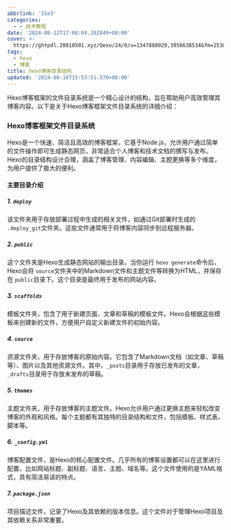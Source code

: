 ```yaml
---
abbrlink: '31e3'
categories:
  - - 技术教程
date: '2024-08-12T17:08:04.202849+08:00'
cover: >-
  https://ghtpdl.20010501.xyz/Qexo/24/8/u=1347888029,3956638534&fm=253&fmt=auto&app=138&f=JPEG_35caba261c8abba22d22e080456ad035.jpeg
tags:
  - hexo
  - 博客
title: hexo博客目录结构
updated: '2024-08-16T15:53:51.570+08:00'
---
```

Hexo博客框架的文件目录系统是一个精心设计的结构，旨在帮助用户高效管理其博客内容。以下是关于Hexo博客框架文件目录系统的详细介绍：

### Hexo博客框架文件目录系统

Hexo是一个快速、简洁且高效的博客框架，它基于Node.js，允许用户通过简单的文件操作即可生成静态网页，非常适合个人博客和技术文档的撰写与发布。Hexo的目录结构设计合理，涵盖了博客管理、内容编辑、主题更换等多个维度，为用户提供了极大的便利。

#### 主要目录介绍

##### 1. `deploy`

该文件夹用于存放部署过程中生成的相关文件，如通过Git部署时生成的 `.deploy_git`文件夹。这些文件通常用于将博客内容同步到远程服务器。

##### 2. `public`

这个文件夹是Hexo生成静态网站的输出目录。当你运行 `hexo generate`命令后，Hexo会将 `source`文件夹中的Markdown文件和主题文件等转换为HTML，并保存在 `public`目录下。这个目录是最终用于发布的网站内容。

##### 3. `scaffolds`

模板文件夹，包含了用于新建页面、文章和草稿的模板文件。Hexo会根据这些模板来创建新的文件，方便用户自定义新建文件的初始内容。

##### 4. `source`

资源文件夹，用于存放博客的原始内容。它包含了Markdown文档（如文章、草稿等）、图片以及其他资源文件。其中，`_posts`目录用于存放已发布的文章，`_drafts`目录用于存放未发布的草稿。

##### 5. `themes`

主题文件夹，用于存放博客的主题文件。Hexo允许用户通过更换主题来轻松改变博客的外观和风格。每个主题都有其独特的目录结构和文件，包括模板、样式表、脚本等。

##### 6. `_config.yml`

博客配置文件，是Hexo的核心配置文件。几乎所有的博客设置都可以在这里进行配置，比如网站标题、副标题、语言、主题、域名等。这个文件使用的是YAML格式，具有简洁易读的特点。

##### 7. `package.json`

项目描述文件，记录了Hexo及其依赖的版本信息。这个文件对于管理Hexo项目及其依赖关系非常重要。
